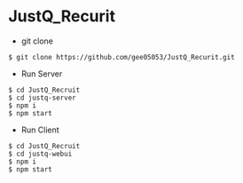 # JustQ_Recurit

* git clone
```
$ git clone https://github.com/gee05053/JustQ_Recurit.git
```

* Run Server
```
$ cd JustQ_Recruit
$ cd justq-server
$ npm i
$ npm start
```

* Run Client
```
$ cd JustQ_Recruit
$ cd justq-webui
$ npm i
$ npm start
```
